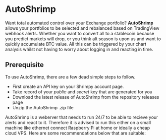 # AutoShrimp

Want total automated control over your Exchange portfolio? **AutoShrimp** allows your portfolios to be selected and rebalanced based on TradingView webhook alerts. Whether you want to convert all to a stablecoin because you predict markets will drop, or you think alt season is upon us and want to quickly accumulate BTC value. All this can be triggered by your chart analysis whilst not having to worry about logging in and reacting in time.

## Prerequisite

To use AutoShrimp, there are a few dead simple steps to follow. 

- First create an API key on your Shrimpy account page.
- Take record of your *public* and *secret* key that are generated for you
- Download the latest release of AutoShrimp from the repository releases page
- Unzip the AutoShrimp .zip file

AutoShrimp is a weberver that needs to run 24/7 to be able to recieve your alerts and react to it. Therefore it is advised to run this either on a small machine like ethernet connect Raspberry Pi at home or ideally a cheap cloud VPS. Here are some recommendations below that are suitable:
